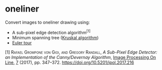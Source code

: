 # oneliner

Convert images to oneliner drawing using:
* A sub-pixel edge detection algorithm<sup>[1]<sup>
* Minimum spanning tree ([Kruskal algorithm](https://en.wikipedia.org/wiki/Kruskal%27s_algorithm))
* [Euler tour](https://en.wikipedia.org/wiki/Eulerian_path)

<div>
    [1] <span style="font-variant: small-caps">Rafael Grompone von Gioi,
    and Gregory Randall</span>,
            <span style="font-style: italic">A Sub-Pixel Edge Detector: an Implementation of the Canny/Devernay Algorithm</span>,
            <a href="https://doi.org/10.5201/ipol">Image Processing On Line</a>, 
            <a href="https://doi.org/10.5201/ipol.2017">7</a>&nbsp;(2017),
            pp.&nbsp;347–372.
            <a href="https://doi.org/10.5201/ipol.2017.216">https://doi.org/10.5201/ipol.2017.216</a>
</div>